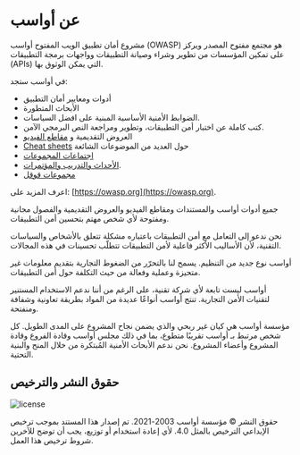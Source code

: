 #  عن أواسب

مشروع أمان تطبيق الويب المفتوح أواسب (OWASP) هو مجتمع مفتوح المصدر ويركز على تمكين المؤسسات من تطوير وشراء وصيانة التطبيقات وواجهات برمجة التطبيقات (APIs) التي يمكن الوثوق بها.

في أواسب ستجد:


- أدوات ومعايير أمان التطبيق
- الأبحاث المتطورة
- الضوابط الأمنية الأساسية المبنية على افضل السياسات.
- كتب كاملة عن اختبار أمن التطبيقات، وتطوير ومراجعة النص البرمجي الآمن.
- العروض التقديمية و  [مقاطع الفيديو](https://www.youtube.com/user/OWASPGLOBAL)
- [Cheat sheets](https://cheatsheetseries.owasp.org/) حول العديد من الموضوعات الشائعة
- [اجتماعات المجموعات](https://owasp.org/chapters/)
- [الأحداث والتدريب والمؤتمرات](https://owasp.org/events/).
- [ مجموعات قوقل ](https://groups.google.com/g/owasp)

اعرف المزيد على: [https://owasp.org](https://owasp.org).

جميع أدوات أواسب والمستندات ومقاطع الفيديو والعروض التقديمية والفصول مجانية ومفتوحة لأي شخص مهتم بتحسين أمن التطبيقات.


نحن ندعو إلى التعامل مع أمن التطبيقات باعتباره مشكلة تتعلق بالأشخاص والسياسات التقنية، لأن الأساليب الأكثر فاعلية لأمن التطبيقات تتطلّب تحسينات في هذه المجالات.

أواسب نوع جديد من التنظيم. يسمح لنا بالتحرّر  من الضغوط التجارية بتقديم معلومات غير متحيزة وعملية وفعالة من حيث التكلفة حول أمن التطبيقات.

أواسب ليست تابعة لأي شركة تقنية، على الرغم من أننا ندعم الاستخدام المستنير لتقنيات الأمن التجارية. تنتج أواسب أنواعًا عديدة من المواد بطريقة تعاونية وشفافة ومنفتحة.


مؤسسة أواسب هي كيان غير ربحي والذي يضمن نجاح المشروع على المدى الطويل. كل شخص مرتبط بـ أواسب تقريبًا متطوع، بما في ذلك مجلس أواسب وقادة الفروع وقادة المشروع وأعضاء المشروع. نحن ندعم الأبحاث الأمنية المُبتكرة من خلال المنح والبنية التحتية.

##  حقوق النشر والترخيص

![license](assets/license.png)

حقوق النشر © مؤسسة أواسب 2003-2021. تم إصدار هذا المستند بموجب ترخيص الإبداعي الترخيص بالمثل 4.0. لأي إعادة استخدام أو توزيع، يجب أن توضح للآخرين شروط ترخيص هذا العمل.

